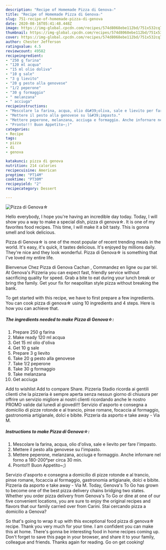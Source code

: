 ```yaml
---
description: "Recipe of Homemade Pizza di Genova☆"
title: "Recipe of Homemade Pizza di Genova☆"
slug: 751-recipe-of-homemade-pizza-di-genova
date: 2020-08-16T05:41:48.448Z
image: https://img-global.cpcdn.com/recipes/574d8068ebe112bd/751x532cq70/pizza-di-genova☆-recipe-main-photo.jpg
thumbnail: https://img-global.cpcdn.com/recipes/574d8068ebe112bd/751x532cq70/pizza-di-genova☆-recipe-main-photo.jpg
cover: https://img-global.cpcdn.com/recipes/574d8068ebe112bd/751x532cq70/pizza-di-genova☆-recipe-main-photo.jpg
author: Chester Jefferson
ratingvalue: 4.5
reviewcount: 49582
recipeingredient:
- "250 g farina"
- "120 ml acqua"
- "15 ml olio doliva"
- "10 g sale"
- "3 g lievito"
- "20 g pesto alla genovese"
- "1/2 peperone"
- "30 g formaggio"
- " melanzana"
- " acciuga"
recipeinstructions:
- "Mescolare la farina, acqua, olio d&#39;oliva, sale e lievito per fare l&#39;impasto."
- "Mettere il pesto alla genovese su l&#39;impasto."
- "Mettere peperone, melanzana, acciuga e formaggio. Anche infornare nel forno a 180-200°per circa 30 min."
- "Pronto!!! Buon Appetito~;)"
categories:
- Recipe
tags:
- pizza
- di
- genova

katakunci: pizza di genova 
nutrition: 214 calories
recipecuisine: American
preptime: "PT14M"
cooktime: "PT30M"
recipeyield: "2"
recipecategory: Dessert

---
```



![Pizza di Genova☆](https://img-global.cpcdn.com/recipes/574d8068ebe112bd/751x532cq70/pizza-di-genova☆-recipe-main-photo.jpg)

Hello everybody, I hope you're having an incredible day today. Today, I will show you a way to make a special dish, pizza di genova☆. It is one of my favorites food recipes. This time, I will make it a bit tasty. This is gonna smell and look delicious.

Pizza di Genova☆ is one of the most popular of recent trending meals in the world. It's easy, it's quick, it tastes delicious. It's enjoyed by millions daily. They're nice and they look wonderful. Pizza di Genova☆ is something that I've loved my entire life.

Bienvenue Chez Pizza di Genova Cachan , Commandez en ligne ou par tél. At Genova&#39;s Pizzeria you can expect fast, friendly service without sacrificing quality for speed. Grab a bite to eat during your lunch break or bring the family. Get your fix for neapolitan style pizza without breaking the bank.


To get started with this recipe, we have to first prepare a few ingredients. You can cook pizza di genova☆ using 10 ingredients and 4 steps. Here is how you can achieve that.

<!--inarticleads1-->

##### The ingredients needed to make Pizza di Genova☆:

1. Prepare 250 g farina
1. Make ready 120 ml acqua
1. Get 15 ml olio d&#39;oliva
1. Get 10 g sale
1. Prepare 3 g lievito
1. Take 20 g pesto alla genovese
1. Take 1/2 peperone
1. Take 30 g formaggio
1. Take  melanzana
1. Get  acciuga


Add to wishlist Add to compare Share. Pizzeria Stadio ricorda ai gentili clienti che la pizzeria è sempre aperta senza nessun giorno di chiusura per offrire un servizio migliore ai nostri clienti ricordando anche le nostro PROMO valide dal lunedì al giovedì!!! Servizio d&#39;asporto e consegna a domicilio di pizze rotonde e al trancio, pinse romane, focaccia al formaggio, gastronomia artigianale, dolci e bibite. Pizzeria da asporto e take away - Via M. 

<!--inarticleads2-->

##### Instructions to make Pizza di Genova☆:

1. Mescolare la farina, acqua, olio d&#39;oliva, sale e lievito per fare l&#39;impasto.
1. Mettere il pesto alla genovese su l&#39;impasto.
1. Mettere peperone, melanzana, acciuga e formaggio. Anche infornare nel forno a 180-200°per circa 30 min.
1. Pronto!!! Buon Appetito~;)


Servizio d&#39;asporto e consegna a domicilio di pizze rotonde e al trancio, pinse romane, focaccia al formaggio, gastronomia artigianale, dolci e bibite. Pizzeria da asporto e take away - Via M. Today, Genova&#39;s To Go has grown to become one of the best pizza delivery chains bridging two states. Whether you order pizza delivery from Genova&#39;s To Go or dine at one of our five convenient locations, you are sure to enjoy the original recipes and flavors that our family carried over from Carini. Stai cercando pizza a domicilio a Genova? 

So that's going to wrap it up with this exceptional food pizza di genova☆ recipe. Thank you very much for your time. I am confident you can make this at home. There's gonna be interesting food in home recipes coming up. Don't forget to save this page in your browser, and share it to your family, colleague and friends. Thanks again for reading. Go on get cooking!
